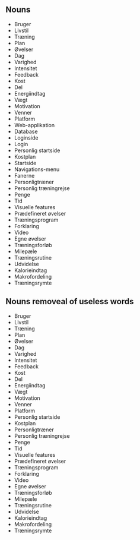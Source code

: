 ## Nouns

* Bruger
* Livstil
* Træning
* Plan
* Øvelser
* Dag
* Varighed
* Intensitet
* Feedback
* Kost
* Del
* Energiindtag
* Vægt
* Motivation
* Venner
* Platform
* Web-applikation
* Database
* Loginside
* Login
* Personlig startside
* Kostplan
* Startside
* Navigations-menu
* Fanerne
* Personligtræner
* Personlig træningrejse
* Penge
* Tid
* Visuelle features
* Prædefineret øvelser
* Træningsprogram
* Forklaring
* Video
* Egne øvelser
* Træningsforløb
* Milepæle
* Træningsrutine
* Udvidelse
* Kalorieindtag
* Makrofordeling
* Træningsrymte

## Nouns removeal of useless words

* Bruger
* Livstil
* Træning
* Plan
* Øvelser
* Dag
* Varighed
* Intensitet
* Feedback
* Kost
* Del
* Energiindtag
* Vægt
* Motivation
* Venner
* Platform
* Personlig startside
* Kostplan
* Personligtræner
* Personlig træningrejse
* Penge
* Tid
* Visuelle features
* Prædefineret øvelser
* Træningsprogram
* Forklaring
* Video
* Egne øvelser
* Træningsforløb
* Milepæle
* Træningsrutine
* Udvidelse
* Kalorieindtag
* Makrofordeling
* Træningsrymte